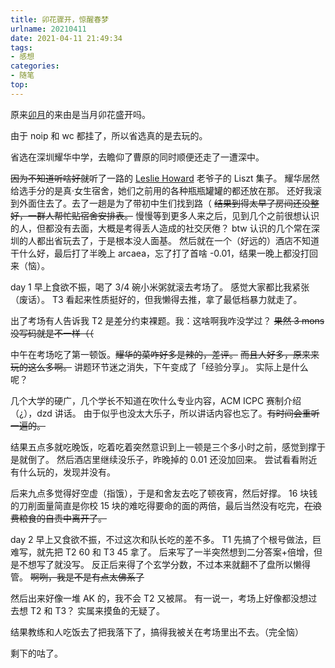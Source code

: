 ```yaml
---
title: 卯花骤开，惊醒春梦
urlname: 20210411
date: 2021-04-11 21:49:34
tags:
- 感想
categories:
- 随笔
top:
---
```


原来[卯月](https://zh.wikipedia.org/wiki/农历四月)的来由是当月卯花盛开吗。

由于 noip 和 wc 都挂了，所以省选真的是去玩的。

省选在深圳耀华中学，去瞻仰了曹原的同时顺便还走了一遭深中。

<!-- more -->

~~因为不知道听啥好就~~听了一路的 [Leslie Howard](https://en.wikipedia.org/wiki/Leslie_Howard_(musician)) 老爷子的 Liszt 集子。
耀华居然给选手分的是真·女生宿舍，她们之前用的各种瓶瓶罐罐的都还放在那。
还好我滚到外面住去了。去了一趟是为了带初中生们找到路（
~~结果到得太早了房间还没整好，一群人帮忙贴宿舍安排表。~~
慢慢等到更多人来之后，见到几个之前很想认识的人，但都没有去面，大概是考得丢人造成的社交厌倦？
btw 认识的几个常在深圳的人都出省玩去了，于是根本没人面基。
然后就在一个（好远的）酒店不知道干什么好，最后打了半晚上 arcaea，忘了打了首啥 -0.01，结果一晚上都没打回来（恼）。


day 1 早上食欲不振，喝了 3/4 碗小米粥就滚去考场了。
感觉大家都比我紧张（废话）。
T3 看起来性质挺好的，但我懒得去推，拿了最低档暴力就走了。

出了考场有人告诉我 T2 是差分约束裸题。我：这啥啊我咋没学过？
~~果然 3 mons 没写码就是不一样（（~~

中午在考场吃了第一顿饭。~~耀华的菜咋好多是辣的，差评。~~
~~而且人好多，原来来玩的这么多啊。~~
讲题环节迷之消失，下午变成了「经验分享」。
实际上是什么呢？

几个大学的硬广，几个学长不知道在吹什么专业内容，ACM ICPC 赛制介绍（¿），dzd 讲话。
由于似乎也没太大乐子，所以讲话内容也忘了。~~有时间会重听一遍的。~~

结果五点多就吃晚饭，吃着吃着突然意识到上一顿是三个多小时之前，感觉到撑于是就倒了。
然后酒店里继续没乐子，昨晚掉的 0.01 还没加回来。
尝试看看附近有什么玩的，发现并没有。

后来九点多觉得好空虚（指饿），于是和舍友去吃了顿夜宵，然后好撑。
16 块钱的刀削面量简直是你校 15 块的难吃得要命的面的两倍，最后当然没有吃完，~~在浪费粮食的自责中离开了。~~


day 2 早上又食欲不振，不过这次和队长吃的差不多。
T1 先搞了个根号做法，巨难写，就先把 T2 60 和 T3 45 拿了。
后来写了一半突然想到二分答案+倍增，但是不想写了就没写。
反正后来得了个玄学分数，不过本来就翻不了盘所以懒得管。
~~啊咧，我是不是有点太佛系了~~

然后出来好像一堆 AK 的，我不会 T2 又被屌。
有一说一，考场上好像都没想过去想 T2 和 T3？
实属来摸鱼的无疑了。

结果教练和人吃饭去了把我落下了，搞得我被关在考场里出不去。（完全恼）

剩下的咕了。